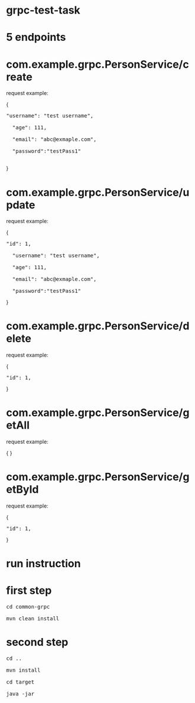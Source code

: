 # grpc-test-task

# 5 endpoints <br />

# com.example.grpc.PersonService/create <br />
request example: <br />

{ <br/>
 <pre>"username": "test username",<br/>
  "age": 111,<br/>
  "email": "abc@exmaple.com",<br/>
  "password":"testPass1"<br/> </pre>
}<br/>

# com.example.grpc.PersonService/update <br />
request example: <br />

{ <br/>
   <pre>"id": 1, <br/>
  "username": "test username",<br/>
  "age": 111,<br/>
  "email": "abc@exmaple.com",<br/>
  "password":"testPass1" <br/></pre>
} <br/>

# com.example.grpc.PersonService/delete <br /> 
request example: <br />

{ <br/>
   <pre>"id": 1, <br/></pre>
} <br/>

# com.example.grpc.PersonService/getAll <br />
request example: <br />

{ } <br/>

# com.example.grpc.PersonService/getById <br />

request example: <br />

{ <br/>
  <pre>"id": 1, <br/></pre>
} <br/>



# run instruction

# first step
<pre>cd common-grpc <br />
mvn clean install <br /></pre>

# second step
<pre>cd .. <br />
mvn install  <br />
cd target <br />
java -jar <name-jarfile.jar> <br /></pre>
